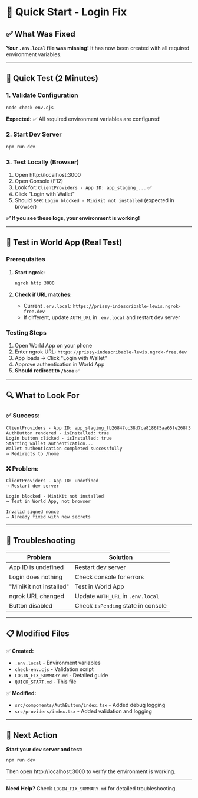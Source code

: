 # 🚀 Quick Start - Login Fix

## ✅ What Was Fixed

**Your `.env.local` file was missing!** It has now been created with all required environment variables.

---

## 🎯 Quick Test (2 Minutes)

### 1. Validate Configuration

```bash
node check-env.cjs
```

**Expected:** ✅ All required environment variables are configured!

### 2. Start Dev Server

```bash
npm run dev
```

### 3. Test Locally (Browser)

1. Open http://localhost:3000
2. Open Console (F12)
3. Look for: `ClientProviders - App ID: app_staging_...` ✅
4. Click "Login with Wallet"
5. Should see: `Login blocked - MiniKit not installed` (expected in browser)

**✅ If you see these logs, your environment is working!**

---

## 📱 Test in World App (Real Test)

### Prerequisites

1. **Start ngrok:**

   ```bash
   ngrok http 3000
   ```

2. **Check if URL matches:**
   - Current `.env.local`: `https://prissy-indescribable-lewis.ngrok-free.dev`
   - If different, update `AUTH_URL` in `.env.local` and restart dev server

### Testing Steps

1. Open World App on your phone
2. Enter ngrok URL: `https://prissy-indescribable-lewis.ngrok-free.dev`
3. App loads → Click "Login with Wallet"
4. Approve authentication in World App
5. **Should redirect to `/home`** ✅

---

## 🔍 What to Look For

### ✅ Success:

```
ClientProviders - App ID: app_staging_fb26847cc38d7ca8186f5aa65fe268f3
AuthButton rendered - isInstalled: true
Login button clicked - isInstalled: true
Starting wallet authentication...
Wallet authentication completed successfully
→ Redirects to /home
```

### ❌ Problem:

```
ClientProviders - App ID: undefined
→ Restart dev server

Login blocked - MiniKit not installed
→ Test in World App, not browser

Invalid signed nonce
→ Already fixed with new secrets
```

---

## 🐛 Troubleshooting

| Problem                 | Solution                           |
| ----------------------- | ---------------------------------- |
| App ID is undefined     | Restart dev server                 |
| Login does nothing      | Check console for errors           |
| "MiniKit not installed" | Test in World App                  |
| ngrok URL changed       | Update `AUTH_URL` in `.env.local`  |
| Button disabled         | Check `isPending` state in console |

---

## 📋 Modified Files

✅ **Created:**

- `.env.local` - Environment variables
- `check-env.cjs` - Validation script
- `LOGIN_FIX_SUMMARY.md` - Detailed guide
- `QUICK_START.md` - This file

✅ **Modified:**

- `src/components/AuthButton/index.tsx` - Added debug logging
- `src/providers/index.tsx` - Added validation and logging

---

## 🎯 Next Action

**Start your dev server and test:**

```bash
npm run dev
```

Then open http://localhost:3000 to verify the environment is working.

---

**Need Help?** Check `LOGIN_FIX_SUMMARY.md` for detailed troubleshooting.
